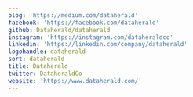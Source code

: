 ```yaml
---
blog: 'https://medium.com/dataherald'
facebook: 'https://facebook.com/dataherald'
github: Dataherald/dataherald
instagram: 'https://instagram.com/dataheraldco'
linkedin: 'https://linkedin.com/company/dataherald'
logohandle: dataherald
sort: dataherald
title: Dataherald
twitter: DataheraldCo
website: 'https://www.dataherald.com/'
---
```

